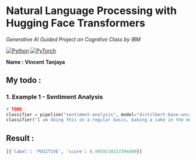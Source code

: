 # Natural Language Processing with Hugging Face Transformers

*Generative AI Guided Project on Cognitive Class by IBM*

[![Python](https://img.shields.io/badge/PYTHON-blue?logo=python&logoColor=white)](https://www.python.org/)
[![PyTorch](https://img.shields.io/badge/PYTORCH-red?logo=pytorch&logoColor=white)](https://pytorch.org/)

**Name : Vincent Tanjaya**

## My todo :

### 1. Example 1 - Sentiment Analysis

```python
# TODO :
classifier = pipeline("sentiment-analysis", model="distilbert-base-uncased-finetuned-sst-2-english")
classifier("I am doing this on a regular basis, baking a cake in the morning!")
```

## Result : 
```python
[{'label': 'POSITIVE', 'score': 0.9959210157394409}]
```
